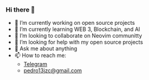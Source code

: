 ### Hi there 👋

- 🔭 I’m currently working on open source projects
- 🌱 I’m currently learning WEB 3, Blockchain, and AI
- 👯 I’m looking to collaborate on Neovim communitty
- 🤔 I’m looking for help with my open source projects
- 💬 Ask me about anything
- 📫 How to reach me: 
  - [Telegram](https://t.me/pedro13sj)
  - pedro13jzc@gmail.com
